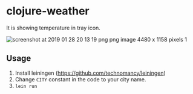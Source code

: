 # clojure-weather

It is showing temperature in tray icon.

![screenshot at 2019 01 28 20 13 19 png png image 4480 x 1158 pixels 1](https://user-images.githubusercontent.com/1594701/51853505-8308a280-2339-11e9-8877-0dad7cca7bfd.png)

## Usage
1) Install leiningen (https://github.com/technomancy/leiningen)
2) Change `CITY` constant in the code to your city name.
3) `lein run`
